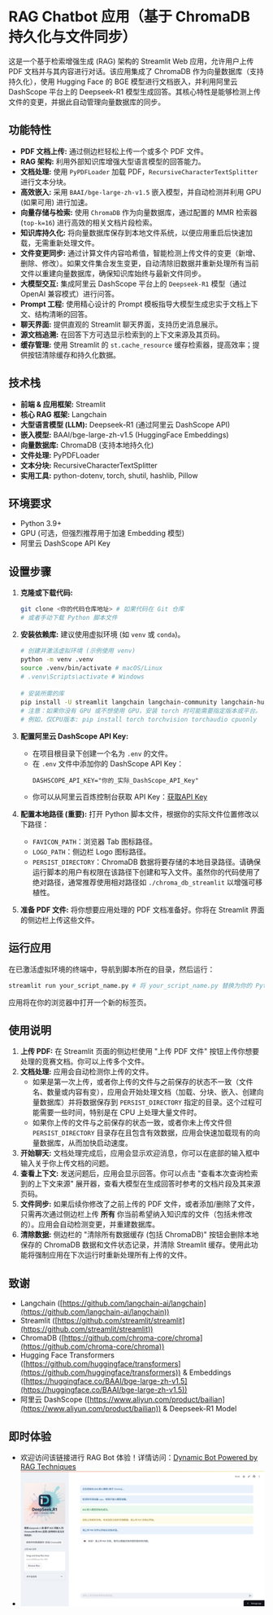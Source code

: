 # RAG Chatbot 应用（基于 ChromaDB 持久化与文件同步）

这是一个基于检索增强生成 (RAG) 架构的 Streamlit Web 应用，允许用户上传 PDF 文档并与其内容进行对话。该应用集成了 ChromaDB 作为向量数据库（支持持久化），使用 Hugging Face 的 BGE 模型进行文档嵌入，并利用阿里云 DashScope 平台上的 Deepseek-R1 模型生成回答。其核心特性是能够检测上传文件的变更，并据此自动管理向量数据库的同步。

## 功能特性

*   **PDF 文档上传:** 通过侧边栏轻松上传一个或多个 PDF 文件。
*   **RAG 架构:** 利用外部知识库增强大型语言模型的回答能力。
*   **文档处理:** 使用 `PyPDFLoader` 加载 PDF，`RecursiveCharacterTextSplitter` 进行文本分块。
*   **高效嵌入:** 采用 `BAAI/bge-large-zh-v1.5` 嵌入模型，并自动检测并利用 GPU (如果可用) 进行加速。
*   **向量存储与检索:** 使用 `ChromaDB` 作为向量数据库，通过配置的 MMR 检索器 (`top-k=16`) 进行高效的相关文档片段检索。
*   **知识库持久化:** 将向量数据库保存到本地文件系统，以便应用重启后快速加载，无需重新处理文件。
*   **文件变更同步:** 通过计算文件内容哈希值，智能检测上传文件的变更（新增、删除、修改）。如果文件集合发生变更，自动清除旧数据并重新处理所有当前文件以重建向量数据库，确保知识库始终与最新文件同步。
*   **大模型交互:** 集成阿里云 DashScope 平台上的 `Deepseek-R1` 模型（通过 OpenAI 兼容模式）进行问答。
*   **Prompt 工程:** 使用精心设计的 Prompt 模板指导大模型生成忠实于文档上下文、结构清晰的回答。
*   **聊天界面:** 提供直观的 Streamlit 聊天界面，支持历史消息展示。
*   **源文档追溯:** 在回答下方可选显示检索到的上下文来源及其页码。
*   **缓存管理:** 使用 Streamlit 的 `st.cache_resource` 缓存检索器，提高效率；提供按钮清除缓存和持久化数据。

## 技术栈

*   **前端 & 应用框架:** Streamlit
*   **核心 RAG 框架:** Langchain
*   **大型语言模型 (LLM):** Deepseek-R1 (通过阿里云 DashScope API)
*   **嵌入模型:** BAAI/bge-large-zh-v1.5 (HuggingFace Embeddings)
*   **向量数据库:** ChromaDB (支持本地持久化)
*   **文件处理:** PyPDFLoader
*   **文本分块:** RecursiveCharacterTextSplitter
*   **实用工具:** python-dotenv, torch, shutil, hashlib, Pillow

## 环境要求

*   Python 3.9+
*   GPU (可选，但强烈推荐用于加速 Embedding 模型)
*   阿里云 DashScope API Key

## 设置步骤

1.  **克隆或下载代码:**
    ```bash
    git clone <你的代码仓库地址> # 如果代码在 Git 仓库
    # 或者手动下载 Python 脚本文件
    ```

2.  **安装依赖库:**
    建议使用虚拟环境 (如 `venv` 或 `conda`)。
    ```bash
    # 创建并激活虚拟环境 (示例使用 venv)
    python -m venv .venv
    source .venv/bin/activate # macOS/Linux
    # .venv\Scripts\activate # Windows

    # 安装所需的库
    pip install -U streamlit langchain langchain-community langchain-huggingface langchain-openai chromadb python-dotenv torch Pillow
    # 注意：如果你没有 GPU 或不想使用 GPU，安装 torch 时可能需要指定版本或平台。
    # 例如，仅CPU版本: pip install torch torchvision torchaudio cpuonly
    ```

3.  **配置阿里云 DashScope API Key:**
    *   在项目根目录下创建一个名为 `.env` 的文件。
    *   在 `.env` 文件中添加你的 DashScope API Key：
        ```dotenv
        DASHSCOPE_API_KEY="你的_实际_DashScope_API_Key"
        ```
    *   你可以从阿里云百炼控制台获取 API Key：[获取API Key](https://help.aliyun.com/zh/model-studio/developer-reference/get-api-key)

4.  **配置本地路径 (重要):**
    打开 Python 脚本文件，根据你的实际文件位置修改以下路径：
    *   `FAVICON_PATH`：浏览器 Tab 图标路径。
    *   `LOGO_PATH`：侧边栏 Logo 图标路径。
    *   `PERSIST_DIRECTORY`：ChromaDB 数据将要存储的本地目录路径。请确保运行脚本的用户有权限在该路径下创建和写入文件。虽然你的代码使用了绝对路径，通常推荐使用相对路径如 `./chroma_db_streamlit` 以增强可移植性。

5.  **准备 PDF 文件:**
    将你想要应用处理的 PDF 文档准备好。你将在 Streamlit 界面的侧边栏上传这些文件。

## 运行应用

在已激活虚拟环境的终端中，导航到脚本所在的目录，然后运行：

```bash
streamlit run your_script_name.py # 将 your_script_name.py 替换为你的 Python 文件名
```

应用将在你的浏览器中打开一个新的标签页。

## 使用说明

1.  **上传 PDF:** 在 Streamlit 页面的侧边栏使用 "上传 PDF 文件" 按钮上传你想要处理的竞赛文档。你可以上传多个文件。
2.  **文档处理:** 应用会自动检测你上传的文件。
    *   如果是第一次上传，或者你上传的文件与之前保存的状态不一致（文件名、数量或内容有变），应用会开始处理文档（加载、分块、嵌入、创建向量数据库）并将数据保存到 `PERSIST_DIRECTORY` 指定的目录。这个过程可能需要一些时间，特别是在 CPU 上处理大量文件时。
    *   如果你上传的文件与之前保存的状态一致，或者你未上传文件但 `PERSIST_DIRECTORY` 目录存在且包含有效数据，应用会快速加载现有的向量数据库，从而加快启动速度。
3.  **开始聊天:** 文档处理完成后，应用会显示欢迎消息，你可以在底部的输入框中输入关于你上传文档的问题。
4.  **查看上下文:** 发送问题后，应用会显示回答。你可以点击 "查看本次查询检索到的上下文来源" 展开器，查看大模型在生成回答时参考的文档片段及其来源页码。
5.  **文件同步:** 如果后续你修改了之前上传的 PDF 文件，或者添加/删除了文件，只需再次通过侧边栏上传 **所有** 你当前希望纳入知识库的文件（包括未修改的）。应用会自动检测变更，并重建数据库。
6.  **清除数据:** 侧边栏的 "清除所有数据缓存 (包括 ChromaDB)" 按钮会删除本地保存的 ChromaDB 数据和文件状态记录，并清除 Streamlit 缓存。使用此功能将强制应用在下次运行时重新处理所有上传的文件。


## 致谢

*   Langchain ([https://github.com/langchain-ai/langchain](https://github.com/langchain-ai/langchain))
*   Streamlit ([https://github.com/streamlit/streamlit](https://github.com/streamlit/streamlit))
*   ChromaDB ([https://github.com/chroma-core/chroma](https://github.com/chroma-core/chroma))
*   Hugging Face Transformers ([https://github.com/huggingface/transformers](https://github.com/huggingface/transformers)) & Embeddings ([https://huggingface.co/BAAI/bge-large-zh-v1.5](https://huggingface.co/BAAI/bge-large-zh-v1.5))
*   阿里云 DashScope ([https://www.aliyun.com/product/bailian](https://www.aliyun.com/product/bailian)) & Deepseek-R1 Model

## 即时体验
* 欢迎访问该链接进行 RAG Bot 体验！详情访问：[Dynamic Bot Powered by RAG Techniques](https://dynamic-bot-powered-by-rag-techniques.streamlit.app/)
*  ![Alt text](https://github.com/Erikline/Dynamic-Bot-Powered-by-RAG-Techniques/blob/main/Streamlit%20Web.png)

